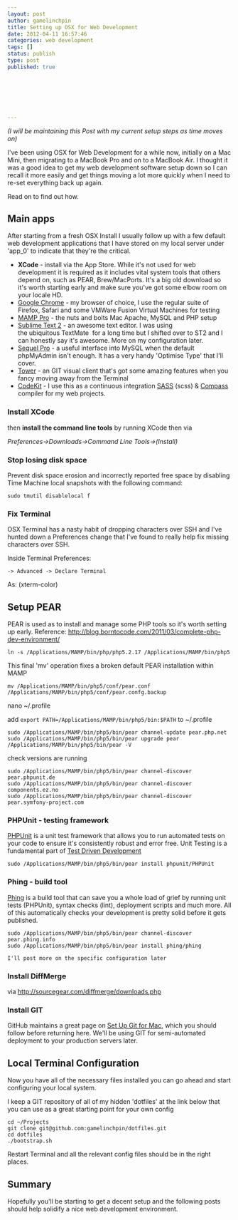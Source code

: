 ```yaml
---
layout: post
author: gamelinchpin
title: Setting up OSX for Web Development
date: 2012-04-11 16:57:46
categories: web development
tags: []
status: publish
type: post
published: true







---
```

*(I will be maintaining this Post with my current setup steps as time
moves on)*

I've been using OSX for Web Development for a while now, initially on a
Mac Mini, then migrating to a MacBook Pro and on to a MacBook Air. I
thought it was a good idea to get my web development software setup down
so I can recall it more easily and get things moving a lot more quickly
when I need to re-set everything back up again.

Read on to find out how.

Main apps
---------

After starting from a fresh OSX Install I usually follow up with a few
default web development applications that I have stored on my local
server under 'app_0' to indicate that they're the critical.

-   **XCode** - install via the App Store. While it's not used for web
    development it is required as it includes vital system tools that
    others depend on, such as PEAR, Brew/MacPorts. It's a big old
    download so it's worth starting early and make sure you've got some
    elbow room on your locale HD.
-   [Google Chrome](http://google.com/chrome) - my browser of choice, I
    use the regular suite of Firefox, Safari and some VMWare Fusion
    Virtual Machines for testing
-   [MAMP Pro](http://www.mamp.info/en/mamp-pro/index.html "MAMP Pro") -
    the nuts and bolts Mac Apache, MySQL and PHP setup
-   [Sublime Text 2](http://www.sublimetext.com/) - an awesome text
    editor. I was using the ubiquitous TextMate  for a long time but I
    shifted over to ST2 and I can honestly say it's awesome. More on my
    configuration later.
-   [Sequel Pro](http://www.sequelpro.com/) - a useful interface into
    MySQL when the default phpMyAdmin isn't enough. It has a very handy
    'Optimise Type' that I'll cover.
-   [Tower](http://www.git-tower.com/) - an GIT visual client that's got
    some amazing features when you fancy moving away from the Terminal
-   [CodeKit](http://incident57.com/codekit/) - I use this as a
    continuous integration [SASS](http://sass-lang.com/) (scss) &
    [Compass](http://compass-style.org/) compiler for my web projects.

### Install XCode

then **install the command line tools** by running XCode then via

*Preferences->Downloads->Command Line Tools->(Install)*

### Stop losing disk space

Prevent disk space erosion and incorrectly reported free space by
disabling Time Machine local snapshots with the following
command:

    sudo tmutil disablelocal f

### Fix Terminal

OSX Terminal has a nasty habit of dropping characters over SSH and I've
hunted down a Preferences change that I've found to really help fix
missing characters over SSH.

Inside Terminal
Preferences:

    -> Advanced -> Declare Terminal
As: (xterm-color)

Setup PEAR
----------

PEAR is used as to install and manage some PHP tools so it's worth
setting up early.
Reference:
<http://blog.borntocode.com/2011/03/complete-php-dev-environment/>

    ln -s /Applications/MAMP/bin/php/php5.2.17 /Applications/MAMP/bin/php5

This final 'mv' operation fixes a broken default PEAR installation
within MAMP

    mv /Applications/MAMP/bin/php5/conf/pear.conf /Applications/MAMP/bin/php5/conf/pear.confg.backup

nano \~/.profile

add `export PATH=/Applications/MAMP/bin/php5/bin:$PATH` to \~/.profile

    sudo /Applications/MAMP/bin/php5/bin/pear channel-update pear.php.net
    sudo /Applications/MAMP/bin/php5/bin/pear upgrade pear
    /Applications/MAMP/bin/php5/bin/pear -V

check versions are running

    sudo /Applications/MAMP/bin/php5/bin/pear channel-discover pear.phpunit.de
    sudo /Applications/MAMP/bin/php5/bin/pear channel-discover components.ez.no
    sudo /Applications/MAMP/bin/php5/bin/pear channel-discover pear.symfony-project.com

### PHPUnit - testing framework

[PHPUnit](http://www.phpunit.de/) is a unit test framework that allows you to run automated tests on your code to ensure it's consistently robust and error free. Unit Testing is a fundamental part of [Test Driven
Development](http://en.wikipedia.org/wiki/Test-driven_development)

    sudo /Applications/MAMP/bin/php5/bin/pear install phpunit/PHPUnit

### Phing - build tool

[Phing](http://www.phing.info/trac/) is a build tool that can save you a whole load of grief by running unit tests (PHPUnit), syntax checks
(lint), deployment scripts and much more. All of this automatically
checks your development is pretty solid before it gets published.

    sudo /Applications/MAMP/bin/php5/bin/pear channel-discover pear.phing.info
    sudo /Applications/MAMP/bin/php5/bin/pear install phing/phing

`I'll post more on the specific configuration later`

### Install DiffMerge

via <http://sourcegear.com/diffmerge/downloads.php>

### Install GIT

GitHub maintains a great page on [Set Up Git for
Mac](http://help.github.com/mac-set-up-git/), which you should follow before returning here. We'll be using GIT for semi-automated deployment to your production servers later.

Local Terminal Configuration
----------------------------

Now you have all of the necessary files installed you can go ahead and
start configuring your local system.

I keep a GIT repository of all of my hidden 'dotfiles' at the link below
that you can use as a great starting point for your own config

    cd ~/Projects
    git clone git@github.com:gamelinchpin/dotfiles.git
    cd dotfiles
    ./bootstrap.sh

Restart Terminal and all the relevant config files should be in the
right places.

Summary
-------

Hopefully you'll be starting to get a decent setup and the following
posts should help solidify a nice web development environment.
